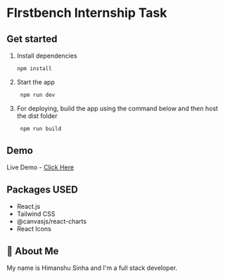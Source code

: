 # FIrstbench Internship Task

## Get started

1. Install dependencies

   ```bash
   npm install
   ```

2. Start the app

   ```bash
    npm run dev
   ```

3. For deploying, build the app using the command below and then host the dist folder

   ```bash
    npm run build
   ```

## Demo

Live Demo - [Click Here](https://firstbench-internship-task.vercel.app)

## Packages USED

- React.js
- Tailwind CSS
- @canvasjs/react-charts
- React Icons

## 🚀 About Me

My name is Himanshu Sinha and I'm a full stack developer.

